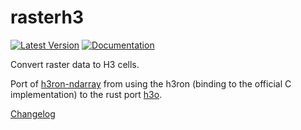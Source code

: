 # rasterh3

[![Latest Version](https://img.shields.io/crates/v/h3raster.svg)](https://crates.io/crates/h3raster) [![Documentation](https://docs.rs/h3raster/badge.svg)](https://docs.rs/h3raster)

Convert raster data to H3 cells.

Port of [h3ron-ndarray](https://github.com/nmandery/h3ron/tree/main/h3ron-ndarray) from using the h3ron (binding to the official C implementation) to the rust port [h3o](https://github.com/HydroniumLabs/h3o).

[Changelog](CHANGES.md)